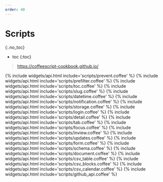 ```yaml
---
order: 40
---
```


# Scripts
{:.no_toc}
* toc
{:toc}

> <https://coffeescript-cookbook.github.io/>

{% include widgets/api.html include='scripts/prevent.coffee' %}
{% include widgets/api.html include='scripts/prefilter.coffee' %}
{% include widgets/api.html include='scripts/toc.coffee' %}
{% include widgets/api.html include='scripts/slug.coffee' %}
{% include widgets/api.html include='scripts/datetime.coffee' %}
{% include widgets/api.html include='scripts/notification.coffee' %}
{% include widgets/api.html include='scripts/storage.coffee' %}
{% include widgets/api.html include='scripts/login.coffee' %}
{% include widgets/api.html include='scripts/detail.coffee' %}
{% include widgets/api.html include='scripts/tab.coffee' %}
{% include widgets/api.html include='scripts/focus.coffee' %}
{% include widgets/api.html include='scripts/inview.coffee' %}
{% include widgets/api.html include='scripts/updates.coffee' %}
{% include widgets/api.html include='scripts/form.coffee' %}
{% include widgets/api.html include='scripts/schema.coffee' %}
{% include widgets/api.html include='scripts/document.coffee' %}
{% include widgets/api.html include='scripts/csv_table.coffee' %}
{% include widgets/api.html include='scripts/csv_blocks.coffee' %}
{% include widgets/api.html include='scripts/csv_calendar.coffee' %}
{% include widgets/api.html include='scripts/github_api.coffee' %}